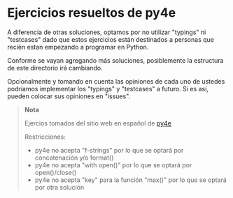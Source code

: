 # Ejercicios resueltos de py4e

A diferencia de otras soluciones, optamos por no utilizar
"typings" ni "testcases" dado que estos ejercicios están destinados
a personas que recién estan empezando a programar en Python.

Conforme se vayan agregando más soluciones, posiblemente la estructura
de este directorio irá cambiando.

Opcionalmente y tomando en cuenta las opiniones de cada uno de
ustedes podríamos implementar los "typings" y "testcases" a futuro. Si es así,
pueden colocar sus opiniones en "issues".

> **Nota**
>
> Ejercios tomados del sitio web en español de [py4e](https://es.py4e.com/lessons)
>
> Restricciones:
>
> * py4e no acepta "f-strings" por lo que se optará por concatenación y/o format()
> * py4e no acepta "with open()" por lo que se optará por open()/close()
> * py4e no acepta "key" para la función "max()" por lo que se optará por otra solución